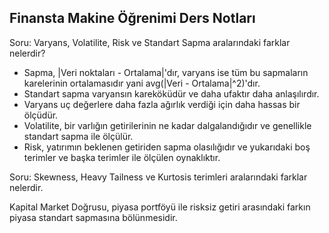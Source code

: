 ## Finansta Makine Öğrenimi Ders Notları

Soru: Varyans, Volatilite, Risk ve Standart Sapma aralarındaki farklar nelerdir?
  - Sapma, |Veri noktaları - Ortalama|'dır, varyans ise tüm bu sapmaların karelerinin ortalamasıdır yani avg(|Veri - Ortalama|^2)'dır.
  - Standart sapma varyansın kareköküdür ve daha ufaktır daha anlaşılırdır.
  - Varyans uç değerlere daha fazla ağırlık verdiği için daha hassas bir ölçüdür.
  - Volatilite, bir varlığın getirilerinin ne kadar dalgalandığıdır ve genellikle standart sapma ile ölçülür.
  - Risk, yatırımın beklenen getiriden sapma olasılığıdır ve yukarıdaki boş terimler ve başka terimler ile ölçülen oynaklıktır.
  
Soru: Skewness, Heavy Tailness ve Kurtosis terimleri aralarındaki farklar nelerdir.


Kapital Market Doğrusu, piyasa portföyü ile risksiz getiri arasındaki farkın piyasa standart sapmasına bölünmesidir.
